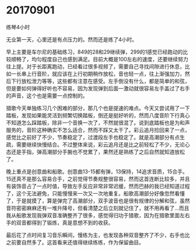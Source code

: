 # 20170901

练琴4小时

无业第一天，心里还是有点压力的。然而还是练了4小时。

早上主要是车尔尼的基础练习，849的28和29继续弹，299的1感觉已经跑动的比较顺畅了，均匀程度自己也感到满足。目前大概是100左右的速度，还要继续努力往上提。对于长距离跑动，已经看过很多视频了，需要自己寻找间隙进行休息，比如一长串上行音阶，就应该在上行初期稍作放松，音也轻一点，往上渐强加力，然后下行放松泄力等等，这些都有注意在感受。左手倒没有什么，都是简单的和弦，但是要如何弹得好听也不容易，因为发现弹到后面一激动就很容易左手盖过了右手的声音，这个也是需要一点控制的。

猎歌今天单独练习几个困难的部分，那几个也是提速的难点。今天又尝试用了一下踏板，发现如果能灵活到频繁切换踏板，倒还是挺好听的，然而八度音阶下行真心不知道怎么踩踏板，除非一个音换一次了，不然就很混了。说到底踏板也是为和声服务的，音阶这种确实不怎么适合，然而不踩又太干了。彩云追月捡回来了一点，感觉比之前好了不少，节奏稳定了，过渡段左手也稳定了。就是高潮部分有点生疏，需要继续快慢结合。不过整体来说，彩云追月还是比之前轻松了不少，无论心态还是手指，弹高潮部分手腕也不觉累了，果然还是熟练了之后自然就知道放松了。

晚上重点是创意曲和船歌。创意曲13-15都有弹，13保持，14追求音质，15合手。15还真不是那么容易合手，之前觉得节奏规整很容易，然而这首连断比较多，并且有装饰音占了一点时值，导致左手反应非常非常迟缓，然而巴赫的我已经知道过程了，这个无法避免，只能慢慢来一次又一次地重复。船歌高潮部分好像忽然看懂了，于是就摸了，算是弹完了高潮部分，双手波音也是很有规律的分解和弦，虽然音符密密麻麻还有一堆升降号，但看清楚之后立刻就记住了，就不用再看了...而且我从船歌发现我弹双音准确整齐了很多，感觉得归功于猎歌，因为在猎歌里面左右手的双音都得到了锻炼，真是意想不到的收获。

最后花了点时间复习音乐瞬间，慢练为主，也发现各种双音整齐了不少，右手也比之前要自然多了。这首看来还值得继续练练，作为保留曲目。
